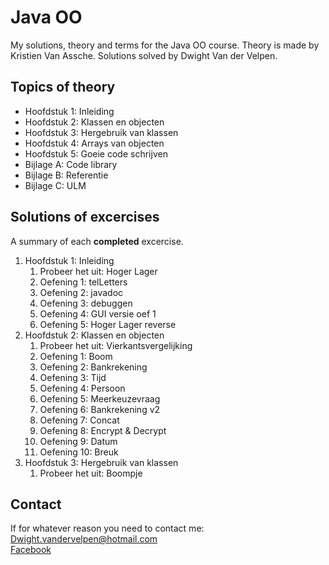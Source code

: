 # Java OO
My solutions, theory and terms for the Java OO course.
Theory is made by Kristien Van Assche.
Solutions solved by Dwight Van der Velpen.

## Topics of theory
- Hoofdstuk 1: Inleiding
- Hoofdstuk 2: Klassen en objecten
- Hoofdstuk 3: Hergebruik van klassen
- Hoofdstuk 4: Arrays van objecten
- Hoofdstuk 5: Goeie code schrijven
- Bijlage A: Code library
- Bijlage B: Referentie
- Bijlage C: ULM

## Solutions of excercises
A summary of each **completed** excercise.
1. Hoofdstuk 1: Inleiding
	1. Probeer het uit: Hoger Lager
	2. Oefening 1: telLetters
	3. Oefening 2: javadoc
	4. Oefening 3: debuggen
	5. Oefening 4: GUI versie oef 1
	6. Oefening 5: Hoger Lager reverse
2. Hoofdstuk 2: Klassen en objecten
	1. Probeer het uit: Vierkantsvergelijking
	2. Oefening 1: Boom
	3. Oefening 2: Bankrekening
	4. Oefening 3: Tijd
	5. Oefening 4: Persoon
	6. Oefening 5: Meerkeuzevraag
	7. Oefening 6: Bankrekening v2
	8. Oefening 7: Concat
	9. Oefening 8: Encrypt & Decrypt
	10. Oefening 9: Datum
	11. Oefening 10: Breuk
3. Hoofdstuk 3: Hergebruik van klassen
	1. Probeer het uit: Boompje

## Contact
If for whatever reason you need to contact me:  
<Dwight.vandervelpen@hotmail.com>  
[Facebook](https://www.facebook.com/Dfr34k)